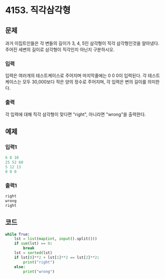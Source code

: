 # 4153. 직각삼각형



## 문제

과거 이집트인들은 각 변들의 길이가 3, 4, 5인 삼각형이 직각 삼각형인것을 알아냈다. 주어진 세변의 길이로 삼각형이 직각인지 아닌지 구분하시오.

### 입력

입력은 여러개의 테스트케이스로 주어지며 마지막줄에는 0 0 0이 입력된다. 각 테스트케이스는 모두 30,000보다 작은 양의 정수로 주어지며, 각 입력은 변의 길이를 의미한다.

### 출력

각 입력에 대해 직각 삼각형이 맞다면 "right", 아니라면 "wrong"을 출력한다.





## 예제

### 입력1

```python
6 8 10
25 52 60
5 12 13
0 0 0
```

### 출력1

```python
right
wrong
right
```





## 코드

```python
while True:
    lst = list(map(int, input().split()))
    if sum(lst) == 0:
        break
    lst = sorted(lst)
    if lst[0]**2 + lst[1]**2 == lst[2]**2:
        print("right")
    else:
        print("wrong")
```

